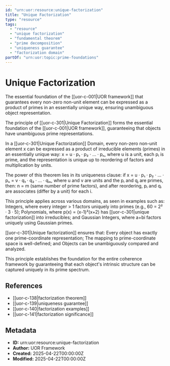 ```yaml
---
id: "urn:uor:resource:unique-factorization"
title: "Unique Factorization"
type: "resource"
tags:
  - "resource"
  - "unique factorization"
  - "fundamental theorem"
  - "prime decomposition"
  - "uniqueness guarantee"
  - "factorization domain"
partOf: "urn:uor:topic:prime-foundations"
---
```


# Unique Factorization

The essential foundation of the [[uor-c-001|UOR framework]] that guarantees every non-zero non-unit element can be expressed as a product of primes in an essentially unique way, ensuring unambiguous object representation.

The principle of [[uor-c-301|Unique Factorization]] forms the essential foundation of the [[uor-c-001|UOR framework]], guaranteeing that objects have unambiguous prime representations.

In a [[uor-c-301|Unique Factorization]] Domain, every non-zero non-unit element x can be expressed as a product of irreducible elements (primes) in an essentially unique way: x = u · p₁ · p₂ · ... · pₙ, where u is a unit, each pᵢ is prime, and the representation is unique up to reordering of factors and multiplication by units.

The power of this theorem lies in its uniqueness clause: if x = u · p₁ · p₂ · ... · pₙ = v · q₁ · q₂ · ... · qₘ, where u and v are units and the pᵢ and qⱼ are primes, then: n = m (same number of prime factors), and after reordering, pᵢ and qᵢ are associates (differ by a unit) for each i.

This principle applies across various domains, as seen in examples such as: Integers, where every integer > 1 factors uniquely into primes (e.g., 60 = 2² · 3 · 5); Polynomials, where p(x) = (x-1)²(x+2) has [[uor-c-301|unique factorization]] into irreducibles; and Gaussian Integers, where a+bi factors uniquely using Gaussian primes.

[[uor-c-301|Unique factorization]] ensures that: Every object has exactly one prime-coordinate representation; The mapping to prime-coordinate space is well-defined; and Objects can be unambiguously compared and analyzed.

This principle establishes the foundation for the entire coherence framework by guaranteeing that each object's intrinsic structure can be captured uniquely in its prime spectrum.

## References

- [[uor-c-138|factorization theorem]]
- [[uor-c-139|uniqueness guarantee]]
- [[uor-c-140|factorization examples]]
- [[uor-c-141|factorization significance]]

## Metadata

- **ID:** urn:uor:resource:unique-factorization
- **Author:** UOR Framework
- **Created:** 2025-04-22T00:00:00Z
- **Modified:** 2025-04-22T00:00:00Z
